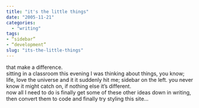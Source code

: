 ```yaml
---
title: "it's the little things"
date: "2005-11-21"
categories: 
  - "writing"
tags:
- “sidebar”
- “development”
slug: "its-the-little-things"
---
```


that make a difference.  
sitting in a classroom this evening I was thinking about things, you know; life, love the universe and it it suddenly hit me; sidebar on the left. you never know it might catch on, if nothing else it’s different.  
now all I need to do is finally get some of these other ideas down in writing, then convert them to code and finally try styling this site…
